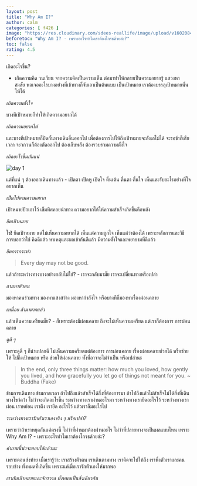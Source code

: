 ```yaml
---
layout: post
title: "Why Am I?"
author: calm
categories: [ f426 ]
image: "https://res.cloudinary.com/sdees-reallife/image/upload/v1602084451/P_20160225_160318.jpg"
beforetoc: "Why Am I? - เพราะอะไรทำไมเราต้องโกรธด้วยล่ะ?"
toc: false
rating: 4.5
---
```

เกิดอะไรขึ้น?

- เกิดความคิด วนเวียน จากความคิดเป็นความเห็น ต่อมาทำให้กลายเป็นความอยากรู้ แสวงหา สงสัย พอเจออะไรบางอย่างที่เข้าทางก็จับเอาเป็นต้นแบบ เป็นเป้าหมาย เราต้องบรรลุเป้าหมายนั้นให้ได้

*เกิดความตั้งใจ*

บางทีเป้าหมายก็ทำให้เกิดความอยากได้

*เกิดความอยากได้*

และบางทีเป้าหมายก็ปิดกั้นทางเดินอื่นออกไป เพื่อต้องการไปให้ถึงเป้าหมายจะลังเลไม่ได้ จะรอช้าก็เสียเวลา จะวกวนก็ต้องตัดออกไป ต้องเก็บพลัง ต้องรวบรวมความตั้งใจ

*เกิดอะไรขึ้นกันแน่*

![day 1](https://res.cloudinary.com/sdees-reallife/image/upload/v1585925277/IMG_20200403_180509_864.jpg)

แต่ที่แน่ ๆ ต้องออกเดินทางแล้ว - เปิดตา เปิดหู เปิดใจ ตื่นเต้น ตื่นตา ตื่นใจ เห็นและรับอะไรอย่างที่ใจอยากเห็น

*เป็นไปตามความอยาก*

เป้าหมายปักเอาไว้ เข็มทิศคอยนำทาง ความอยากได้ให้ความสำเร็จเกิดขึ้นคือพลัง

*ยึดเป้าหมาย*

ใช่! ยึดเป้าหมาย แต่ไม่เห็นความอยากได้ เห็นแต่ความถูกใจ เห็นแต่ว่าต้องได้ เพราะหลักการและวิธีการบอกว่าใช่ คิดดีแล้ว หาเหตุและผลเข้ากันดีแล้ว มีความตั้งใจและพยายามที่ดีแล้ว

*ยึดการกระทำ*

> Every day may not be good.

แล้วถ้าระหว่างทางบางอย่างกลับไม่ใช่? - เราจะกลับมามั๊ย เราจะเปลี่ยนทางหรือเปล่า

*ถามหาตัวตน*

มองหาคนร่วมทาง มองหาแสงสว่าง มองหากำลังใจ หรือบางทีก็มองหาเรื่องผ่อนคลาย

*เหนื่อย ล้ามามากแล้ว*

แล้วเห็นความเครียดมั๊ย? - ก็เพราะต้องมีผ่อนคลาย ถึงจะไม่เห็นความเครียด แต่เราก็ต้องการ การผ่อนคลาย

*ดูดี ๆ*

เพราะดูดี ๆ ก็น่าแปลกดี ไม่เห็นความเครียดแต่ต้องการ การผ่อนคลาย เรื่องผ่อนคลายช่วยได้ หรือช่วยให้ ไปถึงเป้าหมาย หรือ ช่วยให้ผ่อนคลาย ทั้งที่อาจจะไม่จำเป็น หรือเปล่านะ

> In the end, only three things matter: how much you loved, how gently you lived, and how gracefully you let go of things not meant for you. ~ Buddha (Fake)

ข้ามการเดินทาง ข้ามกาลเวลา ถ้าไปถึงแล้วสำเร็จได้สิ่งที่ต้องการมา ถ้าไปถึงแล้วไม่สำเร็จไม่ได้สิ่งที่เดินทางไขว่คว้า ไม่ว่าจะเกิดอะไรขึ้น ระหว่างทางเราผ่านอะไรมา ระหว่างทางเรายึดอะไรไว้ ระหว่างทางเราผ่อน เราหย่อน เราตึง เรายึด อะไรไว้ แล้วเราลืมอะไรไป

*ระหว่างทางเรารักตัวเราเองจริง ๆ หรือเปล่า?*

เพราะว่าถ้าเราหยุดกันแค่ตรงนี้ ไม่ว่าที่ผ่านมาต้องผ่านอะไร ไม่ว่าที่ปลายทางจะเป็นผลแบบไหน เพราะ Why Am I? - เพราะอะไรทำไมเราต้องโกรธด้วยล่ะ?

*คำถามนี้น่าจะตอบได้แล้วนะ*

เพราะตอนส่งท้าย เมื่อเรารู้ว่า: เราสร้างตัวตน เราเดินตามทาง เราคิดจะไปให้ถึง เราพึ่งตัวเราและคนรอบข้าง ทั้งหมดที่เกิดขึ้น เพราะแค่เมื่อเรารักตัวเองให้มากพอ

*เรากับเป้าหมายและจักรวาล ทั้งหมดเป็นสิ่งเดียวกัน*
